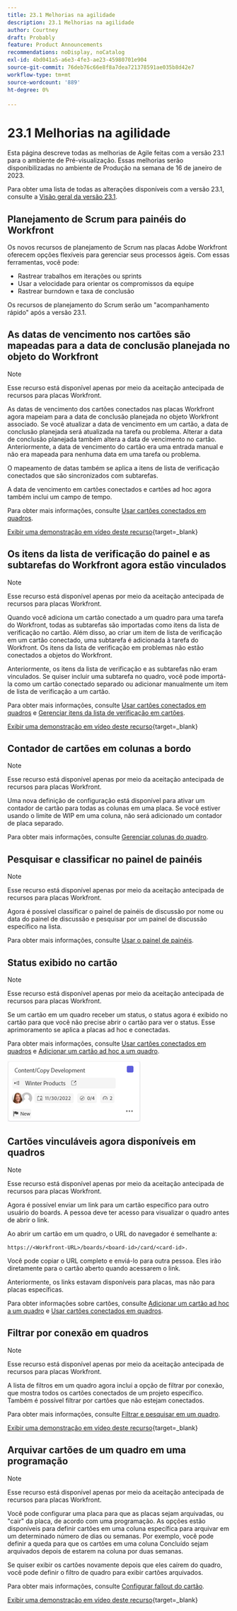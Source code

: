 ```yaml
---
title: 23.1 Melhorias na agilidade
description: 23.1 Melhorias na agilidade
author: Courtney
draft: Probably
feature: Product Announcements
recommendations: noDisplay, noCatalog
exl-id: 4bd041a5-a6e3-4fe3-ae23-45980701e904
source-git-commit: 76deb76c66e8f8a7dea721378591ae035b8d42e7
workflow-type: tm+mt
source-wordcount: '889'
ht-degree: 0%

---
```


# 23.1 Melhorias na agilidade

Esta página descreve todas as melhorias de Agile feitas com a versão 23.1 para o ambiente de Pré-visualização. Essas melhorias serão disponibilizadas no ambiente de Produção na semana de 16 de janeiro de 2023.

Para obter uma lista de todas as alterações disponíveis com a versão 23.1, consulte a [Visão geral da versão 23.1](/help/quicksilver/product-announcements/product-releases/23.1-release-activity/23-1-release-overview.md).

## Planejamento de Scrum para painéis do Workfront

Os novos recursos de planejamento de Scrum nas placas Adobe Workfront oferecem opções flexíveis para gerenciar seus processos ágeis. Com essas ferramentas, você pode:

* Rastrear trabalhos em iterações ou sprints
* Usar a velocidade para orientar os compromissos da equipe
* Rastrear burndown e taxa de conclusão

Os recursos de planejamento do Scrum serão um &quot;acompanhamento rápido&quot; após a versão 23.1.

## As datas de vencimento nos cartões são mapeadas para a data de conclusão planejada no objeto do Workfront

>[!NOTE]
>
>Esse recurso está disponível apenas por meio da aceitação antecipada de recursos para placas Workfront.

As datas de vencimento dos cartões conectados nas placas Workfront agora mapeiam para a data de conclusão planejada no objeto Workfront associado. Se você atualizar a data de vencimento em um cartão, a data de conclusão planejada será atualizada na tarefa ou problema. Alterar a data de conclusão planejada também altera a data de vencimento no cartão. Anteriormente, a data de vencimento do cartão era uma entrada manual e não era mapeada para nenhuma data em uma tarefa ou problema.

O mapeamento de datas também se aplica a itens de lista de verificação conectados que são sincronizados com subtarefas.

A data de vencimento em cartões conectados e cartões ad hoc agora também inclui um campo de tempo.

Para obter mais informações, consulte [Usar cartões conectados em quadros](/help/quicksilver/agile/get-started-with-boards/connected-cards.md).

[Exibir uma demonstração em vídeo deste recurso](https://video.tv.adobe.com/v/3411952/){target=_blank}

## Os itens da lista de verificação do painel e as subtarefas do Workfront agora estão vinculados

>[!NOTE]
>
>Esse recurso está disponível apenas por meio da aceitação antecipada de recursos para placas Workfront.

Quando você adiciona um cartão conectado a um quadro para uma tarefa do Workfront, todas as subtarefas são importadas como itens da lista de verificação no cartão. Além disso, ao criar um item de lista de verificação em um cartão conectado, uma subtarefa é adicionada à tarefa do Workfront. Os itens da lista de verificação em problemas não estão conectados a objetos do Workfront.

Anteriormente, os itens da lista de verificação e as subtarefas não eram vinculados. Se quiser incluir uma subtarefa no quadro, você pode importá-la como um cartão conectado separado ou adicionar manualmente um item de lista de verificação a um cartão.

Para obter mais informações, consulte [Usar cartões conectados em quadros](/help/quicksilver/agile/get-started-with-boards/connected-cards.md) e [Gerenciar itens da lista de verificação em cartões](/help/quicksilver/agile/get-started-with-boards/manage-checklist-items.md).

[Exibir uma demonstração em vídeo deste recurso](https://video.tv.adobe.com/v/3411951/){target=_blank}

## Contador de cartões em colunas a bordo

>[!NOTE]
>
>Esse recurso está disponível apenas por meio da aceitação antecipada de recursos para placas Workfront.

Uma nova definição de configuração está disponível para ativar um contador de cartão para todas as colunas em uma placa. Se você estiver usando o limite de WIP em uma coluna, não será adicionado um contador de placa separado.

Para obter mais informações, consulte [Gerenciar colunas do quadro](/help/quicksilver/agile/get-started-with-boards/manage-board-columns.md).

## Pesquisar e classificar no painel de painéis

>[!NOTE]
>
>Esse recurso está disponível apenas por meio da aceitação antecipada de recursos para placas Workfront.

Agora é possível classificar o painel de painéis de discussão por nome ou data do painel de discussão e pesquisar por um painel de discussão específico na lista.

Para obter mais informações, consulte [Usar o painel de painéis](/help/quicksilver/agile/get-started-with-boards/use-boards-page.md).

## Status exibido no cartão

>[!NOTE]
>
>Esse recurso está disponível apenas por meio da aceitação antecipada de recursos para placas Workfront.

Se um cartão em um quadro receber um status, o status agora é exibido no cartão para que você não precise abrir o cartão para ver o status. Esse aprimoramento se aplica a placas ad hoc e conectadas.

Para obter mais informações, consulte [Usar cartões conectados em quadros](/help/quicksilver/agile/get-started-with-boards/connected-cards.md) e [Adicionar um cartão ad hoc a um quadro](/help/quicksilver/agile/get-started-with-boards/add-card-to-board.md).

![status no cartão](/help/quicksilver/product-announcements/product-releases/assets/boards-connected-card-details-110922.png)

## Cartões vinculáveis agora disponíveis em quadros

>[!NOTE]
>
>Esse recurso está disponível apenas por meio da aceitação antecipada de recursos para placas Workfront.

Agora é possível enviar um link para um cartão específico para outro usuário do boards. A pessoa deve ter acesso para visualizar o quadro antes de abrir o link.

Ao abrir um cartão em um quadro, o URL do navegador é semelhante a:

```
https://<Workfront-URL>/boards/<board-id>/card/<card-id>. 
```

Você pode copiar o URL completo e enviá-lo para outra pessoa. Eles irão diretamente para o cartão aberto quando acessarem o link.

Anteriormente, os links estavam disponíveis para placas, mas não para placas específicas.

Para obter informações sobre cartões, consulte [Adicionar um cartão ad hoc a um quadro](/help/quicksilver/agile/get-started-with-boards/add-card-to-board.md) e [Usar cartões conectados em quadros](/help/quicksilver/agile/get-started-with-boards/connected-cards.md).

## Filtrar por conexão em quadros

>[!NOTE]
>
>Esse recurso está disponível apenas por meio da aceitação antecipada de recursos para placas Workfront.

A lista de filtros em um quadro agora inclui a opção de filtrar por conexão, que mostra todos os cartões conectados de um projeto específico. Também é possível filtrar por cartões que não estejam conectados.

Para obter mais informações, consulte [Filtrar e pesquisar em um quadro](/help/quicksilver/agile/get-started-with-boards/filter-search-in-board.md).

[Exibir uma demonstração em vídeo deste recurso](https://video.tv.adobe.com/v/3412381/){target=_blank}

## Arquivar cartões de um quadro em uma programação

>[!NOTE]
>
>Esse recurso está disponível apenas por meio da aceitação antecipada de recursos para placas Workfront.

Você pode configurar uma placa para que as placas sejam arquivadas, ou &quot;cair&quot; da placa, de acordo com uma programação. As opções estão disponíveis para definir cartões em uma coluna específica para arquivar em um determinado número de dias ou semanas. Por exemplo, você pode definir a queda para que os cartões em uma coluna Concluído sejam arquivados depois de estarem na coluna por duas semanas.

Se quiser exibir os cartões novamente depois que eles caírem do quadro, você pode definir o filtro de quadro para exibir cartões arquivados.

Para obter mais informações, consulte [Configurar fallout do cartão](/help/quicksilver/agile/use-boards-agile-planning-tools/configure-card-falloff.md).

[Exibir uma demonstração em vídeo deste recurso](https://video.tv.adobe.com/v/3412323/){target=_blank}

